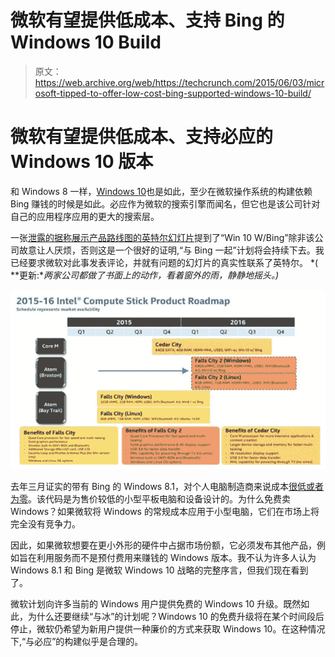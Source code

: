 # 微软有望提供低成本、支持 Bing 的 Windows 10 Build 

> 原文：<https://web.archive.org/web/https://techcrunch.com/2015/06/03/microsoft-tipped-to-offer-low-cost-bing-supported-windows-10-build/>

# 微软有望提供低成本、支持必应的 Windows 10 版本

和 Windows 8 一样，[Windows 10](https://web.archive.org/web/20221205064706/http://www.neowin.net/news/windows-10-with-bing-shows-up-on-intels-roadmap)也是如此，至少在微软操作系统的构建依赖 Bing 赚钱的时候是如此。必应作为微软的搜索引擎而闻名，但它也是该公司针对自己的应用程序应用的更大的搜索层。

一张[泄露的据称展示产品路线图的英特尔幻灯片](https://web.archive.org/web/20221205064706/http://liliputing.com/2015/06/intel-compute-stick-roadmap-core-m-and-64gb-model-in-2015-broxton-models-in-2016.html)提到了“Win 10 W/Bing”除非该公司故意让人厌烦，否则这是一个很好的证明,“与 Bing 一起”计划将会持续下去。我已经要求微软对此事发表评论，并就有问题的幻灯片的真实性联系了英特尔。 *( **更新:**两家公司都做了书面上的动作，看着窗外的雨，静静地摇头。)*

![thing](img/2d7e5dc051eea1048304cd7010e5f0e7.png)

去年三月证实的带有 Bing 的 Windows 8.1，对个人电脑制造商来说成本[很低或者为零](https://web.archive.org/web/20221205064706/http://www.windowscentral.com/windows-81-bing-costs-10-oems-10-configuration-discount)。该代码是为售价较低的小型平板电脑和设备设计的。为什么免费卖 Windows？如果微软将 Windows 的常规成本应用于小型电脑，它们在市场上将完全没有竞争力。

因此，如果微软想要在更小外形的硬件中占据市场份额，它必须发布其他产品，例如旨在利用服务而不是预付费用来赚钱的 Windows 版本。我不认为许多人认为 Windows 8.1 和 Bing 是微软 Windows 10 战略的完整序言，但我们现在看到了。

微软计划向许多当前的 Windows 用户提供免费的 Windows 10 升级。既然如此，为什么还要继续“与冰”的计划呢？Windows 10 的免费升级将在某个时间段后停止，微软仍希望为新用户提供一种廉价的方式来获取 Windows 10。在这种情况下,“与必应”的构建似乎是合理的。